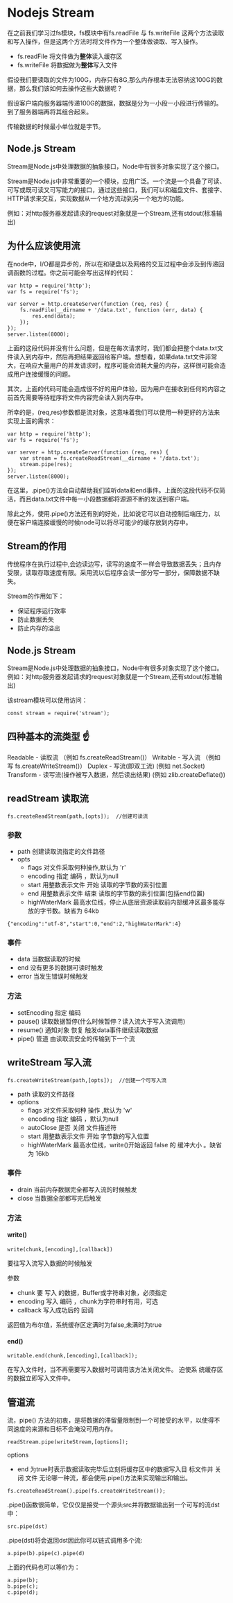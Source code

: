 # Nodejs Stream
在之前我们学习过fs模块，fs模块中有fs.readFile 与 fs.writeFile 这两个方法读取和写入操作，但是这两个方法时将文件作为一个整体做读取、写入操作。
- fs.readFile 将文件做为**整体**读入缓存区
- fs.writeFile 将数据做为**整体**写入文件

假设我们要读取的文件为100G，内存只有8G,那么内存根本无法容纳这100G的数据，那么我们该如何去操作这些大数据呢？

假设客户端向服务器端传递100G的数据，数据是分为一小段一小段进行传输的。到了服务器端再将其组合起来。

传输数据的时候最小单位就是字节。
## Node.js Stream
Stream是Node.js中处理数据的抽象接口，Node中有很多对象实现了这个接口。

Stream是Node.js中非常重要的一个模块，应用广泛。一个流是一个具备了可读、可写或既可读又可写能力的接口，通过这些接口，我们可以和磁盘文件、套接字、HTTP请求来交互，实现数据从一个地方流动到另一个地方的功能。

例如：对http服务器发起请求的request对象就是一个Stream,还有stdout(标准输出)



## 为什么应该使用流
在node中，I/O都是异步的，所以在和硬盘以及网络的交互过程中会涉及到传递回调函数的过程。你之前可能会写出这样的代码：
```
var http = require('http');
var fs = require('fs');

var server = http.createServer(function (req, res) {
    fs.readFile(__dirname + '/data.txt', function (err, data) {
        res.end(data);
    });
});
server.listen(8000);
```
上面的这段代码并没有什么问题，但是在每次请求时，我们都会把整个data.txt文件读入到内存中，然后再把结果返回给客户端。想想看，如果data.txt文件非常大，在响应大量用户的并发请求时，程序可能会消耗大量的内存，这样很可能会造成用户连接缓慢的问题。

其次，上面的代码可能会造成很不好的用户体验，因为用户在接收到任何的内容之前首先需要等待程序将文件内容完全读入到内存中。

所幸的是，(req,res)参数都是流对象，这意味着我们可以使用一种更好的方法来实现上面的需求：
```
var http = require('http');
var fs = require('fs');

var server = http.createServer(function (req, res) {
    var stream = fs.createReadStream(__dirname + '/data.txt');
    stream.pipe(res);
});
server.listen(8000);
```
在这里，.pipe()方法会自动帮助我们监听data和end事件。上面的这段代码不仅简洁，而且data.txt文件中每一小段数据都将源源不断的发送到客户端。

除此之外，使用.pipe()方法还有别的好处，比如说它可以自动控制后端压力，以便在客户端连接缓慢的时候node可以将尽可能少的缓存放到内存中。

## Stream的作用
传统程序在执行过程中,会边读边写，读写的速度不一样会导致数据丢失；且内存受限，读取存取速度有限。采用流以后程序会读一部分写一部分，保障数据不缺失。  

Stream的作用如下：
* 保证程序运行效率
* 防止数据丢失
* 防止内存的溢出  
## Node.js Stream

Stream是Node.js中处理数据的抽象接口，Node中有很多对象实现了这个接口。 例如：对http服务器发起请求的request对象就是一个Stream,还有stdout(标准输出)

该stream模块可以使用访问：
```
const stream = require('stream');
```
## 四种基本的流类型 ☝

Readable - 读取流 （例如 fs.createReadStream()）
Writable - 写入流 （例如写 fs.createWriteStream()）
Duplex - 写流(即双工流) (例如 net.Socket)
Transform - 读写流(操作被写入数据，然后读出结果) (例如 zlib.createDeflate())


## readStream 读取流
```
fs.createReadStream(path,[opts]);  //创建可读流
```
### 参数
- path	创建读取流指定的文件路径    
- opts
    * flags    对文件采取何种操作,默认为 'r'
    * encoding   指定 编码 ，默认为null  
    * start   用整数表示文件 开始 读取的字节数的索引位置
    * end     用整数表示文件 结束 读取的字节数的索引位置(包括end位置)
    * highWaterMark   最高水位线，停止从底层资源读取前内部缓冲区最多能存放的字节数。缺省为 64kb

```
{"encoding":"utf-8","start":0,"end":2,"highWaterMark":4}
```

### 事件
- data 	当数据读取的时候
- end 	没有更多的数据可读时触发    
- error  当发生错误时候触发

### 方法
- setEncoding  指定 编码
- pause()  读取数据暂停(什么时候暂停？读入流大于写入流调用)
- resume() 通知对象 恢复 触发data事件继续读取数据
- pipe()   管道 由读取流安全的传输到下一个流

## writeStream 写入流
```
fs.createWriteStream(path,[opts]);  //创建一个可写入流
```
- path 读取的文件路径
- options
    - flags 对文件采取何种 操作 ,默认为 'w'
    - encoding 指定 编码 ，默认为null
    - autoClose 是否 关闭 文件描述符
    - start 用整数表示文件 开始 字节数的写入位置
    - highWaterMark 最高水位线，write()开始返回 false 的 缓冲大小 。缺省为 16kb


### 事件
- drain  当前内存数据完全都写入流的时候触发   
- close  当数据全部都写完后触发

### 方法
#### write()
```
write(chunk,[encoding],[callback])
```
要往写入流写入数据的时候触发

参数
- chunk 要 写入 的数据，Buffer或字符串对象，必须指定
- encoding 写入 编码 ，chunk为字符串时有用，可选
- callback 写入成功后的 回调

返回值为布尔值，系统缓存区定满时为false,未满时为true

#### end()
```
writable.end(chunk,[encoding],[callback]);
```
在写入文件时，当不再需要写入数据时可调用该方法关闭文件。 迫使系 统缓存区的数据立即写入文件中。

## 管道流
流，pipe() 方法的初衷，是将数据的滞留量限制到一个可接受的水平，以使得不同速度的来源和目标不会淹没可用内存。
```
readStream.pipe(writeStream,[options]);
```
options
- end 为true时表示数据读取完毕后立刻将缓存区中的数据写入目 标文件并 关闭 文件
无论哪一种流，都会使用.pipe()方法来实现输出和输出。

```
fs.createReadStream().pipe(fs.createWriteStream());
```

.pipe()函数很简单，它仅仅是接受一个源头src并将数据输出到一个可写的流dst中：
```
src.pipe(dst)
```
.pipe(dst)将会返回dst因此你可以链式调用多个流:
```
a.pipe(b).pipe(c).pipe(d)
```
上面的代码也可以等价为：
```
a.pipe(b);
b.pipe(c);
c.pipe(d);
```

